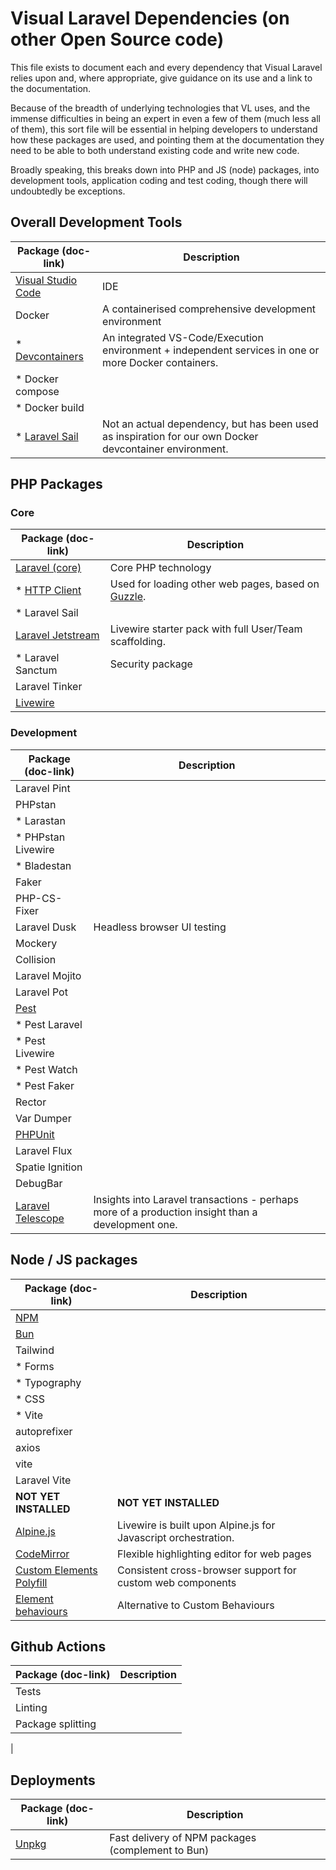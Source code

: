 # Visual Laravel Dependencies (on other Open Source code)

This file exists to document each and every dependency
that Visual Laravel relies upon and, where appropriate,
give guidance on its use and a link to the documentation.

Because of the breadth of underlying technologies that VL uses,
and the immense difficulties in being an expert in even a few of them
(much less all of them),
this sort file will be essential in helping developers to
understand how these packages are used,
and pointing them at the documentation they need to be able to both
understand existing code and write new code.

Broadly speaking, this breaks down into PHP and JS (node) packages,
into development tools, application coding and test coding,
though there will undoubtedly be exceptions.

## Overall Development Tools

| Package (doc-link) | Description |
|-|-|
| [Visual Studio Code]() | IDE |
| Docker | A containerised comprehensive development environment
| * [Devcontainers](https://containers.dev/implementors/json_reference/) | An integrated VS-Code/Execution environment + independent services in one or more Docker containers. |
| * Docker compose
| * Docker build
| * [Laravel Sail](https://laravel.com/docs/10.x/sail) | Not an actual dependency, but has been used as inspiration for our own Docker devcontainer environment. 

## PHP Packages

### Core

| Package (doc-link) | Description |
|-|-|
| [Laravel (core)]() | Core PHP technology |
| * [HTTP Client](https://laravel.com/docs/10.x/http-client) | Used for loading other web pages, based on [Guzzle](https://docs.guzzlephp.org/en/stable/).
| * Laravel Sail
| [Laravel Jetstream](https://jetstream.laravel.com/) | Livewire starter pack with full User/Team scaffolding.
| * Laravel Sanctum | Security package
| Laravel Tinker
| [Livewire](https://livewire.laravel.com/docs) || 

### Development

| Package (doc-link) | Description |
|-|-|
| Laravel Pint |
| PHPstan |
| * Larastan |
| * PHPstan Livewire
| * Bladestan
| Faker
| PHP-CS-Fixer
| Laravel Dusk | Headless browser UI testing
| Mockery
| Collision
| Laravel Mojito
| Laravel Pot
| [Pest]() |
| * Pest Laravel
| * Pest Livewire
| * Pest Watch
| * Pest Faker
| Rector
| Var Dumper
| [PHPUnit]() |
| Laravel Flux |
| Spatie Ignition |
| DebugBar |
| [Laravel Telescope](https://laravel.com/docs/10.x/telescope) | Insights into Laravel transactions - perhaps more of a production insight than a development one.

## Node / JS packages

| Package (doc-link) | Description |
|-|-|
| [NPM]() |
| [Bun]() ||
| Tailwind
| * Forms
| * Typography
| * CSS
| * Vite
| autoprefixer
| axios
| vite
| Laravel Vite
| **NOT YET INSTALLED** | **NOT YET INSTALLED** |
| [Alpine.js](https://alpinejs.dev/start-here) | Livewire is built upon Alpine.js for Javascript orchestration. |
| [CodeMirror](https://codemirror.net/docs/) | Flexible highlighting editor for web pages |
| [Custom Elements Polyfill](https://www.npmjs.com/package/@ungap/custom-elements) | Consistent cross-browser support for custom web components
| [Element behaviours](https://github.com/lume/element-behaviors) | Alternative to Custom Behaviours

## Github Actions

| Package (doc-link) | Description |
|-|-|
| Tests |
| Linting |
| Package splitting |
| 

## Deployments

| Package (doc-link) | Description |
|-|-|
| [Unpkg](https://unpkg.com/) | Fast delivery of NPM packages (complement to Bun)
